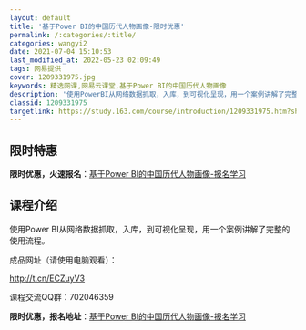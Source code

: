 ```yaml
---
layout: default
title: '基于Power BI的中国历代人物画像-限时优惠'
permalink: /:categories/:title/
categories: wangyi2
date: 2021-07-04 15:10:53
last_modified_at: 2022-05-23 02:09:49
tags: 网易提供
cover: 1209331975.jpg
keywords: 精选网课,网易云课堂,基于Power BI的中国历代人物画像
description: '使用PowerBI从网络数据抓取，入库，到可视化呈现，用一个案例讲解了完整的使用流程。成品网址（请使用电脑观看）：htt'
classid: 1209331975
targetlink: https://study.163.com/course/introduction/1209331975.htm?share=1&shareId=1025206652&utm_campaign=share&utm_medium=iphoneShare&utm_source=&utm_u=1025206652
---
```


## 限时特惠

**限时优惠，火速报名**：[基于Power BI的中国历代人物画像-报名学习](https://study.163.com/course/introduction/1209331975.htm?share=1&shareId=1025206652&utm_campaign=share&utm_medium=iphoneShare&utm_source=&utm_u=1025206652)

## 课程介绍

使用Power BI从网络数据抓取，入库，到可视化呈现，用一个案例讲解了完整的使用流程。



成品网址（请使用电脑观看）：

http://t.cn/ECZuyV3



课程交流QQ群：702046359

**限时优惠，报名地址**：[基于Power BI的中国历代人物画像-报名学习](https://study.163.com/course/introduction/1209331975.htm?share=1&shareId=1025206652&utm_campaign=share&utm_medium=iphoneShare&utm_source=&utm_u=1025206652)

